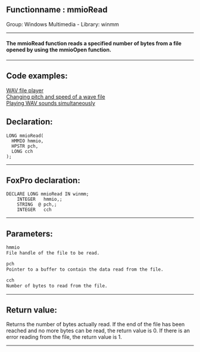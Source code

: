 <link rel="stylesheet" type="text/css" href="../../css/win32api.css">  
<link rel="stylesheet" href="https://cdnjs.cloudflare.com/ajax/libs/font-awesome/4.7.0/css/font-awesome.min.css">

## Functionname : mmioRead
Group: Windows Multimedia - Library: winmm    
***  


#### The mmioRead function reads a specified number of bytes from a file opened by using the mmioOpen function.
***  


## Code examples:
[WAV file player](../../samples/sample_417.md)  
[Changing pitch and speed of a wave file](../../samples/sample_422.md)  
[Playing WAV sounds simultaneously](../../samples/sample_523.md)  

## Declaration:
```foxpro  
LONG mmioRead(
  HMMIO hmmio,
  HPSTR pch,
  LONG cch
);  
```  
***  


## FoxPro declaration:
```foxpro  
DECLARE LONG mmioRead IN winmm;
	INTEGER   hmmio,;
	STRING  @ pch,;
	INTEGER   cch  
```  
***  


## Parameters:
```txt  
hmmio
File handle of the file to be read.

pch
Pointer to a buffer to contain the data read from the file.

cch
Number of bytes to read from the file.  
```  
***  


## Return value:
Returns the number of bytes actually read. If the end of the file has been reached and no more bytes can be read, the return value is 0. If there is an error reading from the file, the return value is 1.  
***  

